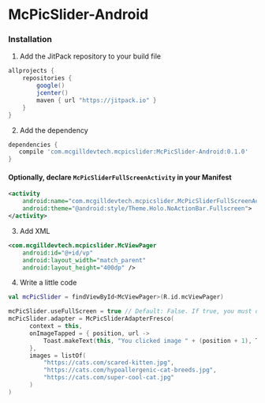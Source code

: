# McPicSlider-Android

### Installation

  1. Add the JitPack repository to your build file

```gradle
allprojects {
    repositories {
        google()
        jcenter()
        maven { url "https://jitpack.io" }
    }
}
```

  2. Add the dependency

 ``` gradle
dependencies {
    compile 'com.mcgilldevtech.mcpicslider:McPicSlider-Android:0.1.0'
 }
```

#### Optionally, declare `McPicSliderFullScreenActivity` in your Manifest

```xml 
<activity
    android:name="com.mcgilldevtech.mcpicslider.McPicSliderFullScreenActivity"
    android:theme="@android:style/Theme.Holo.NoActionBar.Fullscreen">
</activity>
```


3. Add XML
```xml
<com.mcgilldevtech.mcpicslider.McViewPager
    android:id="@+id/vp"
    android:layout_width="match_parent"
    android:layout_height="400dp" />
```

4. Write a little code
```kotlin
val mcPicSlider = findViewById<McViewPager>(R.id.mcViewPager)

mcPicSlider.useFullScreen = true // Default: False. If true, you must declare McPicSliderFullScreenActivity in your manifest
mcPicSlider.adapter = McPicSliderAdapterFresco(
      context = this,
      onImageTapped = { position, url ->
          Toast.makeText(this, "You clicked image " + (position + 1), Toast.LENGTH_SHORT).show()
      },
      images = listOf(
          "https://cats.com/scared-kitten.jpg",
          "https://cats.com/hypoallergenic-cat-breeds.jpg",
          "https://cats.com/super-cool-cat.jpg"
      )
)
```
